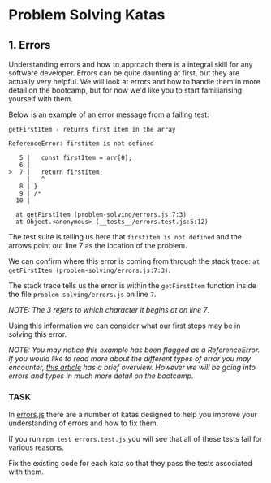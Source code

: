 # Problem Solving Katas

## 1. Errors

Understanding errors and how to approach them is a integral skill for any software developer. Errors can be quite daunting at first, but they are actually very helpful. We will look at errors and how to handle them in more detail on the bootcamp, but for now we'd like you to start familiarising yourself with them.


Below is an example of an error message from a failing test:

    getFirstItem › returns first item in the array

    ReferenceError: firstitem is not defined

       5 |   const firstItem = arr[0];
       6 |
    >  7 |   return firstitem;
         |   ^
       8 | }
       9 | /*
      10 |

      at getFirstItem (problem-solving/errors.js:7:3)
      at Object.<anonymous> (__tests__/errors.test.js:5:12)

The test suite is telling us here that `firstitem is not defined` and the arrows point out line 7 as the location of the problem. 

We can confirm where this error is coming from through the stack trace: `at getFirstItem (problem-solving/errors.js:7:3)`.

The stack trace tells us the error is within the `getFirstItem` function inside the file `problem-solving/errors.js` on line `7`. 

_NOTE: The 3 refers to which character it begins at on line 7_.

Using this information we can consider what our first steps may be in solving this error. 

_NOTE: You may notice this example has been flagged as a ReferenceError. If you would like to read more about the different types of error you may encounter, [this article](https://www.educative.io/edpresso/what-are-the-6-types-of-errors-in-javascript-codes) has a brief overview. However we will be going into errors and types in much more detail on the bootcamp._


### TASK

In [errors.js](./errors.js) there are a number of katas designed to help you improve your understanding of errors and how to fix them.

If you run `npm test errors.test.js` you will see that all of these tests fail for various reasons.

Fix the existing code for each kata so that they pass the tests associated with them.